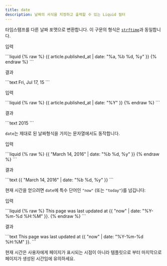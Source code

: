 ```yaml
---
title: date
description: 날짜의 서식을 지정하고 출력할 수 있는 Liquid 필터
---
```


타임스탬프를 다른 날짜 포맷으로 변환합니다. 이 구문의 형식은 [`strftime`](http://strftime.net)과 동일합니다.

<p class="code-label">입력</p>
```liquid
{% raw %}
{{ article.published_at | date: "%a, %b %d, %y" }}
{% endraw %}
```

<p class="code-label">결과</p>
```text
Fri, Jul 17, 15
```

<p class="code-label">입력</p>
```liquid
{% raw %}
{{ article.published_at | date: "%Y" }}
{% endraw %}
```

<p class="code-label">결과</p>
```text
2015
```

`date`는 제대로 된 날짜형식을 가지는 문자열에서도 동작합니다.

<p class="code-label">입력</p>
```liquid
{% raw %}
{{ "March 14, 2016" | date: "%b %d, %y" }}
{% endraw %}
```

<p class="code-label">결과</p>
```text
{{ "March 14, 2016" | date: "%b %d, %y" }}
```

현재 시간을 얻으려면 `date`에 특수 단어인 `"now"` (또는 `"today"`)를 넘깁니다:

<p class="code-label">입력</p>
```liquid
{% raw %}
This page was last updated at {{ "now" | date: "%Y-%m-%d %H:%M" }}.
{% endraw %}
```

<p class="code-label">결과</p>
```text
This page was last updated at {{ "now" | date: "%Y-%m-%d %H:%M" }}.
```

현재 시간은 사용자에게 페이지가 표시되는 시점이 아니라 템플릿으로 부터 마지막으로 페이지가 생성된 시간임에 유의하세요.
